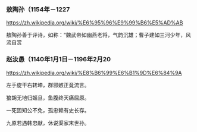 ### 敖陶孙（1154年－1227
https://zh.wikipedia.org/wiki/%E6%95%96%E9%99%B6%E5%AD%AB

敖陶孙善于评诗，如称：“魏武帝如幽燕老将，气韵沉雄；曹子建如三河少年，风流自赏

### 赵汝愚（1140年1月1日－1196年2月20
https://zh.wikipedia.org/wiki/%E8%B6%99%E6%B1%9D%E6%84%9A

左手旋干右转坤，群邪嫉正竟流言。

狼胡无地归姬旦，鱼腹终天痛屈原。

一死固知公不免，孤忠赖有史长存。

九原若遇韩忠献，休说渠家末世孙。
